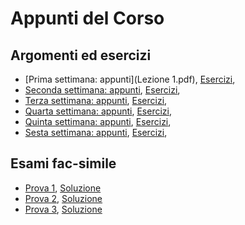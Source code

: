 # Appunti del Corso

## Argomenti ed esercizi
- [Prima settimana: appunti](Lezione 1.pdf), [Esercizi](),
- [Seconda settimana: appunti](), [Esercizi](),
- [Terza settimana: appunti](), [Esercizi](),
- [Quarta settimana: appunti](), [Esercizi](),
- [Quinta settimana: appunti](), [Esercizi](),
- [Sesta settimana: appunti](), [Esercizi](),

## Esami fac-simile
- [Prova 1](), [Soluzione]()
- [Prova 2](), [Soluzione]()
- [Prova 3](), [Soluzione]()
